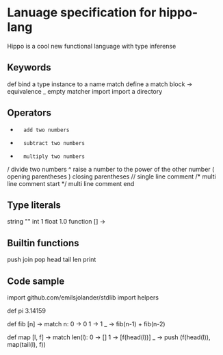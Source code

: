 Lanuage specification for hippo-lang
====================================
Hippo is a cool new functional language with type inferense

Keywords
--------
def		bind a type instance to a name
match	define a match block
->		equivalence
_		empty matcher
import	import a directory

Operators
---------
+		add two numbers
-		subtract two numbers
*		multiply two numbers	
/		divide two numbers
^		raise a number to the power of the other number	
(		opening parentheses
)		closing parentheses
//		single line comment
/*		multi line comment start
*/		multi line comment end

Type literals
-------------
string 		""
int			1
float		1.0
function 	[] ->

Builtin functions
-----------------
push
join
pop
head
tail
len
print

Code sample
-----------
import github.com/emilsjolander/stdlib
import helpers

def pi 3.14159

def fib [n] ->
	match n:
		0 	-> 0
		1 	-> 1
		_ 	-> fib(n-1) + fib(n-2)

def map [l, f] ->
	match len(l):
		0 	-> []
		1 	-> [f(head(l))]
		_ 	-> push (f(head(l)), map(tail(l), f))
